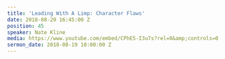 ```yaml
---
title: 'Leading With A Limp: Character Flaws'
date: 2018-08-20 16:45:00 Z
position: 45
speaker: Nate Kline
media: https://www.youtube.com/embed/CPhE5-I3u7s?rel=0&amp;controls=0
sermon_date: 2018-08-19 10:00:00 Z
---
```


